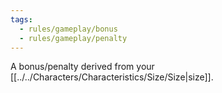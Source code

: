 ```yaml
---
tags:
  - rules/gameplay/bonus
  - rules/gameplay/penalty
---
```

A bonus/penalty derived from your [[../../Characters/Characteristics/Size/Size|size]].